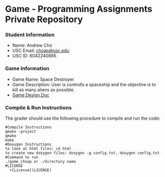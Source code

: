 # Game - Programming Assignments Private Repository
### Student Information
  + Name: Andrew Cho
  + USC Email: choap@usc.edu
  + USC ID: 6042240885

### Game Information
  + Game Name: Space Destroyer
  + Game Description: User is controlls a spaceship and the objective is to kill as many aliens as possible.
  + [Game Design Doc](GameDesignDoc.md)


### Compile & Run Instructions
The grader should use the following procedure to compile and run the code:
```shell
#Compile Instructions
qmake -project
qmake
make
#Doxygen Instructions
to look at html files: cd html
to create new doxygen files: doxygen -g config.txt, doxygen config.txt
#Command to run
./game_choap or ./directory name
#LICENSE
  +[License](LICENSE) 
